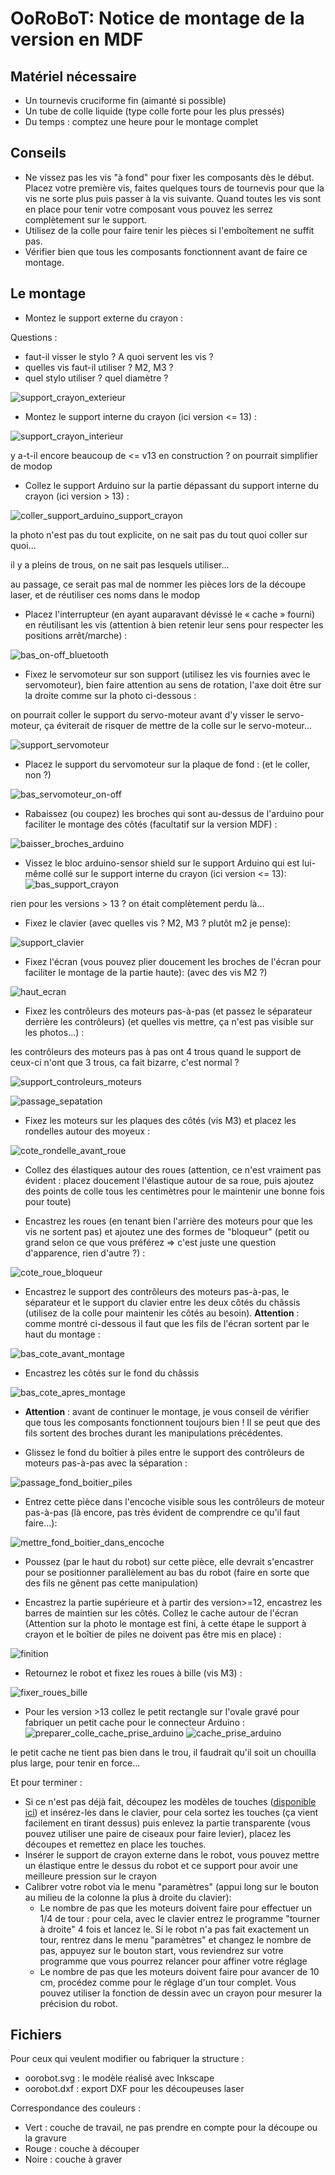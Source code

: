# OoRoBoT: Notice de montage de la version en MDF

## Matériel nécessaire
- Un tournevis cruciforme fin (aimanté si possible)
- Un tube de colle liquide (type colle forte pour les plus pressés)
- Du temps : comptez une heure pour le montage complet

## Conseils 
- Ne vissez pas les vis "à fond" pour fixer les composants dès le début. Placez votre première vis, faites quelques tours de tournevis pour que la vis ne sorte plus puis passer à la vis suivante. Quand toutes les vis sont en place pour tenir votre composant vous pouvez les serrez complètement sur le support.
- Utilisez de la colle pour faire tenir les pièces si l'emboîtement ne suffit pas.
- Vérifier bien que tous les composants fonctionnent avant de faire ce montage.

## Le montage 

- Montez le support externe du crayon :

Questions :

- faut-il visser le stylo ? A quoi servent les vis ?
- quelles vis faut-il utiliser ? M2, M3 ?
- quel stylo utiliser ? quel diamètre ?
    
![support_crayon_exterieur](https://user-images.githubusercontent.com/16662847/38666663-bc5d4778-3e3f-11e8-80ec-c6271ab5c6d5.jpg)

- Montez le support interne du crayon (ici version <= 13) :

![support_crayon_interieur](https://user-images.githubusercontent.com/16662847/38666232-bde7a03a-3e3e-11e8-9b53-b7a70e51e691.jpg)    

y a-t-il encore beaucoup de <= v13 en construction ? on pourrait simplifier de modop

- Collez le support Arduino sur la partie dépassant du support interne du crayon (ici version > 13) :
    
![coller_support_arduino_support_crayon](https://user-images.githubusercontent.com/16662847/38666276-cf3df87a-3e3e-11e8-9aac-52e7504a8a56.jpg)    

la photo n'est pas du tout explicite, on ne sait pas du tout quoi coller sur quoi...

il y a pleins de trous, on ne sait pas lesquels utiliser...

au passage, ce serait pas mal de nommer les pièces lors de la découpe laser, et de réutiliser ces noms dans le modop

- Placez l'interrupteur (en ayant auparavant dévissé le « cache » fourni) en réutilisant les vis (attention à bien retenir leur sens pour respecter les positions arrêt/marche) :
    
![bas_on-off_bluetooth](https://user-images.githubusercontent.com/16662847/38666251-c42914f6-3e3e-11e8-97fc-05e0d47564e9.jpg)
     
- Fixez le servomoteur sur son support (utilisez les vis fournies avec le servomoteur), bien faire attention au sens de rotation, l'axe doit être sur la droite comme sur la photo ci-dessous :

on pourrait coller le support du servo-moteur avant d'y visser le servo-moteur, ça éviterait de risquer de mettre de la colle sur le servo-moteur...

 ![support_servomoteur](https://user-images.githubusercontent.com/16662847/38666254-c4681be2-3e3e-11e8-8a9b-3941c1276a81.jpg)
    
- Placez le support du servomoteur sur la plaque de fond : (et le coller, non ?)

![bas_servomoteur_on-off](https://user-images.githubusercontent.com/16662847/38666249-c40b458e-3e3e-11e8-88cc-2a555ec77f91.jpg)

- Rabaissez (ou coupez) les broches qui sont au-dessus de l'arduino pour faciliter le montage des côtés (facultatif sur la version MDF) : 
    
![baisser_broches_arduino](https://user-images.githubusercontent.com/16662847/38666239-c2f45cc6-3e3e-11e8-9756-40a91fbe6f2e.jpg)

- Vissez le bloc arduino-sensor shield sur le support Arduino qui est lui-même collé sur le support interne du crayon (ici version <= 13):
 ![bas_support_crayon](https://user-images.githubusercontent.com/16662847/38666241-c3234202-3e3e-11e8-8f48-b3f1ab72f883.jpg)    

rien pour les versions > 13 ? on était complètement perdu là...

- Fixez le clavier (avec quelles vis ? M2, M3 ? plutôt m2 je pense):
    
![support_clavier](https://user-images.githubusercontent.com/16662847/38666248-c3f0c0b0-3e3e-11e8-933a-075d89c88e9a.jpg)

- Fixez l'écran (vous pouvez plier doucement les broches de l'écran pour faciliter le montage de la partie haute): (avec des vis M2 ?)
    
![haut_ecran](https://user-images.githubusercontent.com/16662847/38666244-c37201c6-3e3e-11e8-9d25-fba8633a36de.jpg)

- Fixez les contrôleurs des moteurs pas-à-pas (et passez le séparateur derrière les contrôleurs) (et quelles vis mettre, ça n'est pas visible sur les photos...) :

les contrôleurs des moteurs pas à pas ont 4 trous quand le support de ceux-ci n'ont que 3 trous, ca fait bizarre, c'est normal ?

![support_controleurs_moteurs](https://user-images.githubusercontent.com/16662847/38666246-c3a3cf62-3e3e-11e8-8d75-e679b99a4655.jpg)

![passage_sepatation](https://user-images.githubusercontent.com/16662847/38666245-c3889b66-3e3e-11e8-8418-871d19f14a7b.jpg)
  
- Fixez les moteurs sur les plaques des côtés (vis M3) et placez les rondelles autour des moyeux :

![cote_rondelle_avant_roue](https://user-images.githubusercontent.com/16662847/38666243-c3596ba2-3e3e-11e8-9805-e76f4d51a97b.jpg)

- Collez des élastiques autour des roues (attention, ce n'est vraiment pas évident : placez doucement l'élastique autour de sa roue, puis ajoutez des points de colle tous les centimètres pour le maintenir une bonne fois pour toute)

- Encastrez les roues (en tenant bien l'arrière des moteurs pour que les vis ne sortent pas) et ajoutez une des formes de "bloqueur" (petit ou grand selon ce que vous préférez => c'est juste une question d'apparence, rien d'autre ?) :
    
![cote_roue_bloqueur](https://user-images.githubusercontent.com/16662847/38666242-c3409406-3e3e-11e8-8fb2-ba57039a719b.jpg)
    
- Encastrez le support des contrôleurs des moteurs pas-à-pas, le séparateur et le support du clavier entre les deux côtés du châssis (utilisez de la colle pour maintenir les côtés au besoin). **Attention** : comme montré ci-dessous il faut que les fils de l'écran sortent par le haut du montage :

![bas_cote_avant_montage](https://user-images.githubusercontent.com/16662847/38666240-c30c8e9a-3e3e-11e8-89b4-063b1f3fe2dd.jpg)

- Encastrez les côtés sur le fond du châssis

![bas_cote_apres_montage](https://user-images.githubusercontent.com/16662847/38666269-ce99ed3e-3e3e-11e8-958f-db6b39394cbd.jpg)

- **Attention** : avant de continuer le montage, je vous conseil de vérifier que tous les composants fonctionnent toujours bien ! Il se peut que des fils sortent des broches durant les manipulations précédentes.

- Glissez le fond du boîtier à piles entre le support des contrôleurs de moteurs pas-à-pas avec la séparation :

![passage_fond_boitier_piles](https://user-images.githubusercontent.com/16662847/38666275-cf24d0f2-3e3e-11e8-9fce-1545cac6c3f3.jpg) 

- Entrez cette pièce dans l'encoche visible sous les contrôleurs de moteur pas-à-pas (là encore, pas très évident de comprendre ce qu'il faut faire...):

![mettre_fond_boitier_dans_encoche](https://user-images.githubusercontent.com/16662847/38666274-cf0c7854-3e3e-11e8-96d4-80d4247f4801.jpg)

- Poussez (par le haut du robot) sur cette pièce, elle devrait s'encastrer pour se positionner parallèlement au bas du robot (faire en sorte que des fils ne gênent pas cette manipulation)

- Encastrez la partie supérieure et à partir des version>=12, encastrez les barres de maintien sur les côtés. Collez le cache autour de l'écran (Attention sur la photo le montage est fini, à cette étape le support à crayon et le boîtier de piles ne doivent pas être mis en place) : 

 ![finition](https://user-images.githubusercontent.com/16662847/38666277-cf5dad96-3e3e-11e8-9224-84bf45ca8069.jpg)
 
- Retournez le robot et fixez les roues à bille (vis M3) :

![fixer_roues_bille](https://user-images.githubusercontent.com/16662847/38666267-ce72a4ae-3e3e-11e8-929c-2ce839f0bf3a.jpg)
 
- Pour les version >13 collez le petit rectangle sur l'ovale gravé pour fabriquer un petit cache pour le connecteur Arduino :
![preparer_colle_cache_prise_arduino](https://user-images.githubusercontent.com/16662847/38666271-ced9af3c-3e3e-11e8-832c-024e2eeb7543.jpg) ![cache_prise_arduino](https://user-images.githubusercontent.com/16662847/38666270-ceb3263c-3e3e-11e8-9d23-f2681b224782.jpg)

le petit cache ne tient pas bien dans le trou, il faudrait qu'il soit un chouilla plus large, pour tenir en force...

Et pour terminer :
- Si ce n'est pas déjà fait, découpez les modèles de touches ([disponible ici](../doc/menu/menu.pdf)) et insérez-les dans le clavier, pour cela sortez les touches (ça vient facilement en tirant dessus) puis enlevez la partie transparente (vous pouvez utiliser une paire de ciseaux pour faire levier), placez les découpes et remettez en place les touches.
- Insérer le support de crayon externe dans le robot, vous pouvez mettre un élastique entre le dessus du robot et ce support pour avoir une meilleure pression sur le crayon
- Calibrer votre robot via le menu "paramètres" (appui long sur le bouton au milieu de la colonne  la plus à droite du clavier):
    - Le nombre de pas que les moteurs doivent faire pour effectuer un 1/4 de tour : pour cela, avec le clavier entrez le programme "tourner à droite" 4 fois et lancez le. Si le robot n'a pas fait exactement un tour, rentrez dans le menu "paramètres" et changez le nombre de pas, appuyez sur le bouton start, vous reviendrez sur votre programme que vous pourrez relancer pour affiner votre réglage
    - Le nombre de pas que les moteurs doivent faire pour avancer de 10 cm, procédez comme pour le réglage d'un tour complet. Vous pouvez utiliser la fonction de dessin avec un crayon pour mesurer la précision du robot.

## Fichiers

Pour ceux qui veulent modifier ou fabriquer la structure :
- oorobot.svg : le modèle réalisé avec Inkscape
- oorobot.dxf : export DXF pour les découpeuses laser

Correspondance des couleurs :
- Vert : couche de travail, ne pas prendre en compte pour la découpe ou la gravure
- Rouge : couche à découper
- Noire : couche à graver

